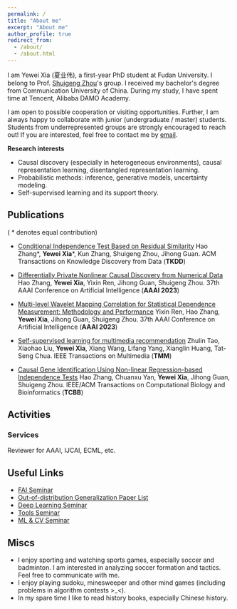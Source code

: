 ```yaml
---
permalink: /
title: "About me"
excerpt: "About me"
author_profile: true
redirect_from: 
  - /about/
  - /about.html
---
```


I am Yewei Xia (夏业伟), a first-year PhD student at Fudan University.
I belong to Prof. [Shuigeng Zhou](https://scholar.google.com/citations?user=yAE-Av4AAAAJ&hl=zh-CN)'s group.
I received my bachelor's degree from Communication University of China. During my study, I have spent time at Tencent, Alibaba DAMO Academy.

I am open to possible cooperation or visiting opportunities. 
Further, I am always happy to collaborate with junior (undergraduate / master) students.
Students from underrepresented groups are strongly encouraged to reach out!
If you are interested, feel free to contact me by [email](ywxia21@m.fudan.edu.cn).
 

**Research interests**
* Causal discovery (especially in heterogeneous environments), causal representation learning, disentangled representation learning. 
* Probabilistic methods: inference, generative models, uncertainty modeling.
* Self-supervised learning and its support theory.

## Publications 
( * denotes equal contribution)

- [Conditional Independence Test Based on Residual Similarity](https://dl.acm.org/doi/abs/10.1145/3593810) 
  Hao Zhang\*, **Yewei Xia**\*, Kun Zhang, Shuigeng Zhou, Jihong Guan. 
  ACM Transactions on Knowledge Discovery from Data (**TKDD**)

- [Differentially Private Nonlinear Causal Discovery from Numerical Data](https://ojs.aaai.org/index.php/AAAI/article/view/26452)
  Hao Zhang, **Yewei Xia**, Yixin Ren, Jihong Guan, Shuigeng Zhou. 
  37th AAAI Conference on Artificial Intelligence (**AAAI 2023**)   

- [Multi-level Wavelet Mapping Correlation for Statistical Dependence Measurement: Methodology and Performance](https://ojs.aaai.org/index.php/AAAI/article/view/25799)
  Yixin Ren, Hao Zhang, **Yewei Xia**, Jihong Guan, Shuigeng Zhou. 
  37th AAAI Conference on Artificial Intelligence (**AAAI 2023**)     

- [Self-supervised learning for multimedia recommendation](https://ieeexplore.ieee.org/abstract/document/9811387) 
  Zhulin Tao, Xiaohao Liu, **Yewei Xia**, Xiang Wang, Lifang Yang, Xianglin Huang, Tat-Seng Chua. 
  IEEE Transactions on Multimedia (**TMM**)

- [Causal Gene Identification Using Non-linear Regression-based Independence Tests](https://ieeexplore.ieee.org/abstract/document/9709100) 
  Hao Zhang, Chuanxu Yan, **Yewei Xia**, Jihong Guan, Shuigeng Zhou. 
  IEEE/ACM Transactions on Computational Biology and Bioinformatics (**TCBB**)
  
## Activities
### Services
Reviewer for AAAI, IJCAI, ECML, etc.

## Useful Links

- [FAI Seminar](https://www.tengjiaye.com/seminar)
- [Out-of-distribution Generalization Paper List](https://out-of-distribution-generalization.com/)
- [Deep Learning Seminar](http://tianyuanzhang.com/teaching/)
- [Tools Seminar](https://github.com/pppppass/ToolsSeminar)
- [ML & CV Seminar](http://ml.2prime.cn/)

## Miscs
* I enjoy sporting and watching sports games, especially soccer and badminton. I am interested in analyzing soccer formation and tactics. Feel free to communicate with me.
* I enjoy playing sudoku, minesweeper and other mind games (including problems in algorithm contests >_<). 
* In my spare time I like to read history books, especially Chinese history.
